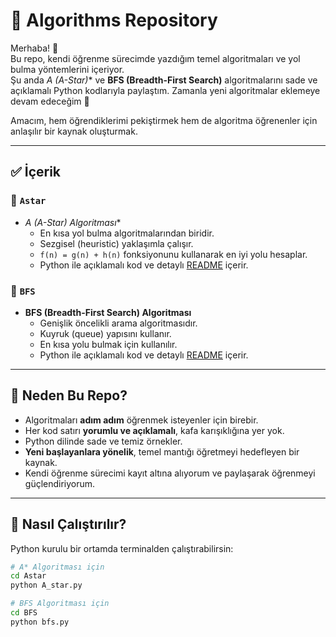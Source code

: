 # 🧠 Algorithms Repository

Merhaba! 👋  
Bu repo, kendi öğrenme sürecimde yazdığım temel algoritmaları ve yol bulma yöntemlerini içeriyor.  
Şu anda **A* (A-Star)** ve **BFS (Breadth-First Search)** algoritmalarını sade ve açıklamalı Python kodlarıyla paylaştım. Zamanla yeni algoritmalar eklemeye devam edeceğim 🚀

Amacım, hem öğrendiklerimi pekiştirmek hem de algoritma öğrenenler için anlaşılır bir kaynak oluşturmak.

---

## ✅ İçerik

### 📂 `Astar`
- **A* (A-Star) Algoritması**
  - En kısa yol bulma algoritmalarından biridir.
  - Sezgisel (heuristic) yaklaşımla çalışır.
  - `f(n) = g(n) + h(n)` fonksiyonunu kullanarak en iyi yolu hesaplar.
  - Python ile açıklamalı kod ve detaylı [README](./Astar/README.md) içerir.

### 📂 `BFS`
- **BFS (Breadth-First Search) Algoritması**
  - Genişlik öncelikli arama algoritmasıdır.
  - Kuyruk (queue) yapısını kullanır.
  - En kısa yolu bulmak için kullanılır.
  - Python ile açıklamalı kod ve detaylı [README](./BFS/README.md) içerir.

---

## 🎯 Neden Bu Repo?

- Algoritmaları **adım adım** öğrenmek isteyenler için birebir.
- Her kod satırı **yorumlu ve açıklamalı**, kafa karışıklığına yer yok.
- Python dilinde sade ve temiz örnekler.
- **Yeni başlayanlara yönelik**, temel mantığı öğretmeyi hedefleyen bir kaynak.
- Kendi öğrenme sürecimi kayıt altına alıyorum ve paylaşarak öğrenmeyi güçlendiriyorum.

---

## 🚀 Nasıl Çalıştırılır?

Python kurulu bir ortamda terminalden çalıştırabilirsin:

```bash
# A* Algoritması için
cd Astar
python A_star.py

# BFS Algoritması için
cd BFS
python bfs.py
